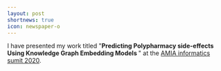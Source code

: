```yaml
---
layout: post
shortnews: true
icon: newspaper-o
---
```


I have presented my work titled "<b>Predicting Polypharmacy side-effects Using Knowledge Graph Embedding Models
</b>" at the [AMIA informatics sumit 2020](https://www.amia.org/summit2020  ).

